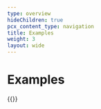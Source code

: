 ```yaml
---
type: overview
hideChildren: true
pcx_content_type: navigation
title: Examples
weight: 3
layout: wide
---
```


# Examples

{{<list-examples filters="rule type">}}
